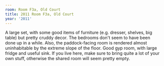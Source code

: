 ```yaml
---
room: Room F3a, Old Court
title: 2011 Room F3a, Old Court
year: '2011'
---
```


A large set, with some good items of furniture (e.g. dresser, shelves, big table) but pretty cruddy decor. The bedrooms don't seem to have been done up in a while. Also, the paddock-facing room is rendered almost uninhabitable by the extreme slope of the floor. Good gyp room, with large fridge and useful sink. If you live here, make sure to bring quite a lot of your own stuff, otherwise the shared room will seem pretty empty.